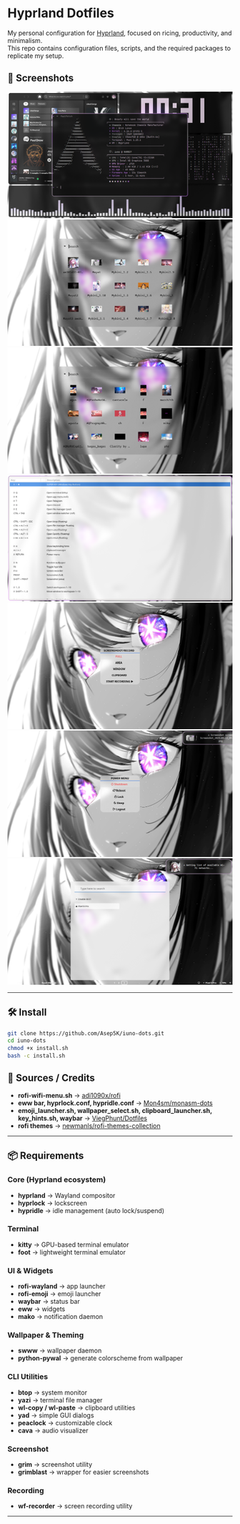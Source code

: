 # Hyprland Dotfiles

My personal configuration for [Hyprland](https://github.com/hyprwm/Hyprland), focused on ricing, productivity, and minimalism.  
This repo contains configuration files, scripts, and the required packages to replicate my setup.

## 📸 Screenshots

![](./preview/Preview.png)  
![](./preview/Wallpaper_selector.png)  
![](./preview/Video_wallpaper_selector.png)  
![](./preview/Keybind_list.png)  
![](./preview/Screenshot_menu.png)  
![](./preview/Power_menu.png)  
![](./preview/Wifi_menu.png)  

---

## 🛠️ Install

```bash
git clone https://github.com/Asep5K/iuno-dots.git
cd iuno-dots
chmod +x install.sh
bash -c install.sh
```

## 📑 Sources / Credits

- **rofi-wifi-menu.sh** → [adi1090x/rofi](https://github.com/adi1090x/rofi)  
- **eww bar, hyprlock.conf, hypridle.conf** → [Mon4sm/monasm-dots](https://github.com/Mon4sm/monasm-dots)  
- **emoji_launcher.sh, wallpaper_select.sh, clipboard_launcher.sh, key_hints.sh, waybar** → [ViegPhunt/Dotfiles](https://github.com/ViegPhunt/Dotfiles)  
- **rofi themes** → [newmanls/rofi-themes-collection](https://github.com/newmanls/rofi-themes-collection)  

---

## 📦 Requirements

### Core (Hyprland ecosystem)
- **hyprland** → Wayland compositor
- **hyprlock** → lockscreen
- **hypridle** → idle management (auto lock/suspend)

### Terminal
- **kitty** → GPU-based terminal emulator
- **foot** → lightweight terminal emulator

### UI & Widgets
- **rofi-wayland** → app launcher
- **rofi-emoji** → emoji launcher
- **waybar** → status bar
- **eww** → widgets
- **mako** → notification daemon

### Wallpaper & Theming
- **swww** → wallpaper daemon
- **python-pywal** → generate colorscheme from wallpaper

### CLI Utilities
- **btop** → system monitor  
- **yazi** → terminal file manager  
- **wl-copy / wl-paste** → clipboard utilities  
- **yad** → simple GUI dialogs  
- **peaclock** → customizable clock  
- **cava** → audio visualizer  

### Screenshot
- **grim** → screenshot utility  
- **grimblast** → wrapper for easier screenshots  

### Recording
- **wf-recorder** → screen recording utility

---